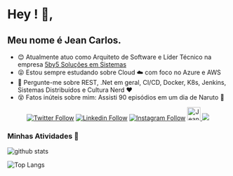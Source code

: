 # Hey ! 👋, 

## Meu nome é Jean Carlos.

- :blush: Atualmente atuo como Arquiteto de Software e Líder Técnico na empresa [5by5 Soluções em Sistemas](https://www.linkedin.com/company/5by5solucoesti/)
- :stuck_out_tongue_closed_eyes: Estou sempre estudando sobre Cloud :cloud: com foco no Azure e AWS
- :speech_balloon: Pergunte-me sobre REST, .Net em geral, CI/CD, Docker, K8s, Jenkins, Sistemas Distribuídos e Cultura Nerd :heart: 
- :dizzy_face: Fatos inúteis sobre mim:  Assisti 90 episódios em um dia de Naruto :eyes: 

<p align="center">
    <a href="https://twitter.com/jcmdsbr">
    <img  src="https://img.shields.io/twitter/follow/jcmdsbr?color=%231DA1F2&amp;label=Follow%20me&amp;logo=Twitter&amp;style=for-the-badge" alt="Twitter Follow"></a> 
    <a href="https://linkedin.com/in/jcmdsbr"><img src="https://img.shields.io/badge/Follow%20me%20-blue?style=for-the-badge&logo=Linkedin" alt="Linkedin Follow"></a> 
    <a href="https://instagram.com/jcmdsbr"><img src="https://img.shields.io/badge/Follow%20me%20-black?style=for-the-badge&logo=Instagram&logoColor=%231DA1F2" alt="Instagram Follow"></a>
   <a href="https://dev.to/jcmdsbr">
  <img src="https://d2fltix0v2e0sb.cloudfront.net/dev-badge.svg" alt="Jean Carlos's DEV Profile" height="30" width="30">
</a>
  <a href="https://app.rocketseat.com.br/me/jcmdsbr">
 <img src="https://img.shields.io/static/v1?label=Blog&message=Rocketseat&color=7159c1&style=for-the-badge&logo=ghost"/> 
</a>
</p>


###  Minhas Atividades 🚀

<p><img src="https://github-readme-stats.vercel.app/api?username=jcmdsbr&amp;show_icons=true&theme=white" alt="github stats"></p>

![Top Langs](https://github-readme-stats.vercel.app/api/top-langs/?username=jcmdsbr&layout=compact)
